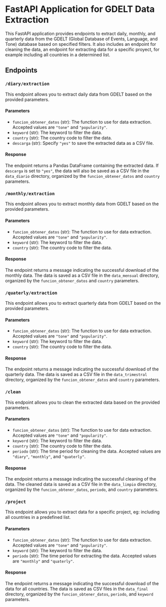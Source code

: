 
# FastAPI Application for GDELT Data Extraction

This FastAPI application provides endpoints to extract daily, monthly, and quarterly data from the GDELT (Global Database of Events, Language, and Tone) database based on specified filters. It also includes an endpoint for cleaning the data, an endpoint for extracting data for a specific proyect, for example including all countries in a determined list. 

## Endpoints

### `/diary/extraction`

This endpoint allows you to extract daily data from GDELT based on the provided parameters.

#### Parameters

- `funcion_obtener_datos` (str): The function to use for data extraction. Accepted values are `"tone"` and `"popularity"`.
- `keyword` (str): The keyword to filter the data.
- `country` (str): The country code to filter the data.
- `descarga` (str): Specify `"yes"` to save the extracted data as a CSV file.

#### Response

The endpoint returns a Pandas DataFrame containing the extracted data. If `descarga` is set to `"yes"`, the data will also be saved as a CSV file in the `data_diario` directory, organized by the `funcion_obtener_datos` and `country` parameters.

### `/monthly/extraction`

This endpoint allows you to extract monthly data from GDELT based on the provided parameters.

#### Parameters

- `funcion_obtener_datos` (str): The function to use for data extraction. Accepted values are `"tone"` and `"popularity"`.
- `keyword` (str): The keyword to filter the data.
- `country` (str): The country code to filter the data.

#### Response

The endpoint returns a message indicating the successful download of the monthly data. The data is saved as a CSV file in the `data_mensual` directory, organized by the `funcion_obtener_datos` and `country` parameters.

### `/quaterly/extraction`

This endpoint allows you to extract quarterly data from GDELT based on the provided parameters.

#### Parameters

- `funcion_obtener_datos` (str): The function to use for data extraction. Accepted values are `"tone"` and `"popularity"`.
- `keyword` (str): The keyword to filter the data.
- `country` (str): The country code to filter the data.

#### Response

The endpoint returns a message indicating the successful download of the quarterly data. The data is saved as a CSV file in the `data_trimestral` directory, organized by the `funcion_obtener_datos` and `country` parameters.

### `/clean`

This endpoint allows you to clean the extracted data based on the provided parameters.

#### Parameters

- `funcion_obtener_datos` (str): The function to use for data extraction. Accepted values are `"tone"` and `"popularity"`.
- `keyword` (str): The keyword to filter the data.
- `country` (str): The country code to filter the data.
- `periodo` (str): The time period for cleaning the data. Accepted values are `"diary"`, `"monthly"`, and `"quaterly"`.

#### Response

The endpoint returns a message indicating the successful cleaning of the data. The cleaned data is saved as a CSV file in the `data_limpio` directory, organized by the `funcion_obtener_datos`, `periodo`, and `country` parameters.

### `/project`

This endpoint allows you to extract data for a specific project, eg: including all countries in a predefined list.

#### Parameters

- `funcion_obtener_datos` (str): The function to use for data extraction. Accepted values are `"tone"` and `"popularity"`.
- `keyword` (str): The keyword to filter the data.
- `periodo` (str): The time period for extracting the data. Accepted values are `"monthly"` and `"quaterly"`.

#### Response

The endpoint returns a message indicating the successful download of the data for all countries. The data is saved as CSV files in the `data_final` directory, organized by the `funcion_obtener_datos`, `periodo`, and `keyword` parameters.

